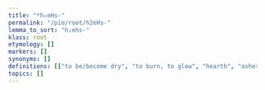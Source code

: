 ```yaml
---
title: "*h₂eHs-"
permalink: "/pie/root/h2eHs-"
lemma_to_sort: "h₂ehs-"
klass: root
etymology: []
markers: []
synonyms: []
definitions: [["to be/become dry", "to burn, to glow", "hearth", "ashes"]]
topics: []
---
```

